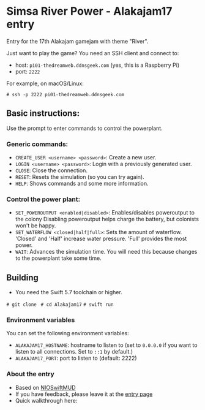 # Simsa River Power - Alakajam17 entry

Entry for the 17th Alakajam gamejam with theme "River".

Just want to play the game? You need an SSH client and connect to:
* host: `pi01-thedreamweb.ddnsgeek.com` (yes, this is a Raspberry Pi)
* port: `2222`

For example, on macOS/Linux:

`# ssh -p 2222 pi01-thedreamweb.ddnsgeek.com`

## Basic instructions:
Use the prompt to enter commands to control the powerplant.

### Generic commands:
* `CREATE_USER <username> <password>`: Create a new user.
* `LOGIN <username> <password>`: Login with a previously generated user.
* `CLOSE`: Close the connection.
* `RESET`: Resets the simulation (so you can try again).
* `HELP`: Shows commands and some more information.

### Control the power plant:
* `SET_POWEROUTPUT <enabled|disabled>`: Enables/disables poweroutput to the colony
Disabling poweroutput helps charge the battery, but colonists won't be happy.
* `SET_WATERFLOW <closed|half|full>`: Sets the amount of waterflow.
'Closed' and 'Half' increase water pressure. 'Full' provides the most power.
* `WAIT`: Advances the simulation time.
You will need this because changes to the powerplant take some time.

## Building
* You need the Swift 5.7 toolchain or higher.

`# git clone `
`# cd Alakajam17`
`# swift run`

### Environment variables
You can set the following environment variables:
* `ALAKAJAM17_HOSTNAME`: hostname to listen to (set to `0.0.0.0` if you want to listen to all connections. Set to `::1` by default.)
* `ALAKAJAM17_PORT`: port to listen to (default: 2222)

### About the entry
* Based on [NIOSwiftMUD](https://github.com/maartene/NIOSwiftMUD)
* If you have feedback, please leave it at the [entry page](https://alakajam.com/17th-alakajam/1431/simsa-river-hydropower/)
* Quick walkthrough here: 